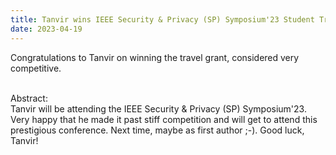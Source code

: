 ```yaml
---
title: Tanvir wins IEEE Security & Privacy (SP) Symposium'23 Student Travel Grant
date: 2023-04-19
---
```


Congratulations to Tanvir on winning the travel grant, considered very competitive.

<!--more-->

<br>Abstract: </br>Tanvir will be attending the IEEE Security & Privacy (SP) Symposium'23. Very happy that he made it past stiff competition and will get to attend this prestigious conference. Next time, maybe as first author ;-). Good luck, Tanvir!